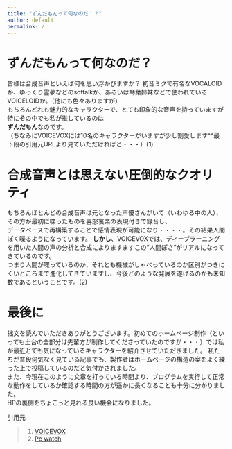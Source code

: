 ```yaml
---
title: "ずんだもんって何なのだ！？"
author: default
permalink: /
---
```


# ずんだもんって何なのだ？
 
 皆様は合成音声といえば何を思い浮かびますか？ 
 初音ミクで有名なVOCALOIDか、ゆっくり霊夢などのsoftalkか、あるいは琴葉姉妹などで使われているVOICELOIDか。（他にも色々ありますが）  
 もちろんどれも魅力的なキャラクターで、とても印象的な音声を持っていますが特にその中でも私が推しているのは  
 **ずんだもん**なのです。  
 （ちなみにVOICEVOXには10名のキャラクターがいますが少し割愛します^^最下段の引用元URLより見ていただければと・・・）(**1**)  
 
 # 合成音声とは思えない圧倒的なクオリティ  
 もちろんほとんどの合成音声は元となった声優さんがいて（いわゆる中の人）、その方が最初に喋ったものを喜怒哀楽の表現付きで録音し、  
 データベースで再構築することで感情表現が可能になり・・・・。その結果人間ぽく喋るようになっています。
 **しかし**、VOICEVOXでは、ディープラーニングを用いた人間の声の分析と合成によりますますこの”人間ぽさ”がリアルになってきているのです。  
 つまり人間が喋っているのか、それとも機械がしゃべっているのか区別がつきにくいところまで進化してきていますし、今後どのような発展を遂げるのかも未知数であるということです。(2)  
 
 
 
 # 最後に
 拙文を読んでいただきありがとうございます。初めてのホームページ制作（といっても土台の全部分は先輩方が制作してくださっていたのですが・・・）では私が最近とても気になっているキャラクターを紹介させていただきました。 私たちが普段何気なく見ている記事でも、製作者はホームページの構造の案をよく練った上で投稿しているのだと気付かされました。  
 また、今現在このように文章を打っている時間より、プログラムを実行して正常な動作をしているか確認する時間の方が遥かに長くなることも十分に分かりました。  
 HPの裏側をちょこっと見れる良い機会になりました。
 




  引用元
>1. [VOICEVOX](https://voicevox.hiroshiba.jp/)  
>2. [Pc watch](https://pc.watch.impress.co.jp/docs/topic/feature/1403379.html)
 
